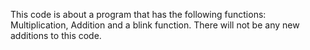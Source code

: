This code is about a program that has the following functions: Multiplication, Addition and a blink function. There will not be any new additions to this code. 
